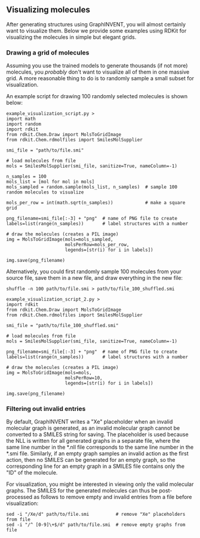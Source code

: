 ## Visualizing molecules
After generating structures using GraphINVENT, you will almost certainly want to visualize them. Below we provide some examples using RDKit for visualizing the molecules in simple but elegant grids.

### Drawing a grid of molecules
Assuming you use the trained models to generate thousands (if not more) molecules, you *probably* don't want to visualize all of them in one massive grid. A more reasonable thing to do is to randomly sample a small subset for visualization.

An example script for drawing 100 randomly selected molecules is shown below:

```
example_visualization_script.py >
import math
import random
import rdkit
from rdkit.Chem.Draw import MolsToGridImage
from rdkit.Chem.rdmolfiles import SmilesMolSupplier

smi_file = "path/to/file.smi"

# load molecules from file
mols = SmilesMolSupplier(smi_file, sanitize=True, nameColumn=-1)

n_samples = 100
mols_list = [mol for mol in mols]
mols_sampled = random.sample(mols_list, n_samples)  # sample 100 random molecules to visualize

mols_per_row = int(math.sqrt(n_samples))            # make a square grid

png_filename=smi_file[:-3] + "png"  # name of PNG file to create
labels=list(range(n_samples))       # label structures with a number

# draw the molecules (creates a PIL image)
img = MolsToGridImage(mols=mols_sampled,
                      molsPerRow=mols_per_row,
                      legends=[str(i) for i in labels])

img.save(png_filename)
```

Alternatively, you could first randomly sample 100 molecules from your source file, save them in a new file, and draw everything in the new file:

```
shuffle -n 100 path/to/file.smi > path/to/file_100_shuffled.smi
```

```
example_visualization_script_2.py >
import rdkit
from rdkit.Chem.Draw import MolsToGridImage
from rdkit.Chem.rdmolfiles import SmilesMolSupplier

smi_file = "path/to/file_100_shuffled.smi"

# load molecules from file
mols = SmilesMolSupplier(smi_file, sanitize=True, nameColumn=-1)

png_filename=smi_file[:-3] + "png"  # name of PNG file to create
labels=list(range(n_samples))       # label structures with a number

# draw the molecules (creates a PIL image)
img = MolsToGridImage(mols=mols,
                      molsPerRow=10,
                      legends=[str(i) for i in labels])

img.save(png_filename)
```

### Filtering out invalid entries
By default, GraphINVENT writes a "Xe" placeholder when an invalid molecular graph is generated, as an invalid molecular graph cannot be converted to a SMILES string for saving. The placeholder is used because the NLL is written for all generated graphs in a separate file, where the same line number in the \*.nll file corresponds to the same line number in the \*.smi file. Similarly, if an empty graph samples an invalid action as the first action, then no SMILES can be generated for an empty graph, so the corresponding line for an empty graph in a SMILES file contains only the "ID" of the molecule.

For visualization, you might be interested in viewing only the valid molecular graphs. The SMILES for the generated molecules can thus be post-processed as follows to remove empty and invalid entries from a file before visualization:

```
sed -i "/Xe/d" path/to/file.smi          # remove "Xe" placeholders from file
sed -i "/^ [0-9]\+$/d" path/to/file.smi  # remove empty graphs from file
```
